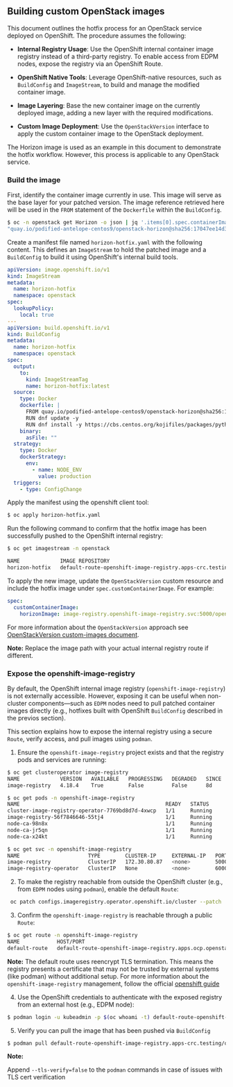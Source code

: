## Building custom OpenStack images


This document outlines the hotfix process for an OpenStack service deployed on
OpenShift. The procedure assumes the following:

* **Internal Registry Usage**: Use the OpenShift internal container image
  registry instead of a third-party registry. To enable access from EDPM nodes,
  expose the registry via an OpenShift Route.

* **OpenShift Native Tools**: Leverage OpenShift-native resources, such as
  `BuildConfig` and `ImageStream`, to build and manage the modified container
  image.

* **Image Layering**: Base the new container image on the currently deployed
  image, adding a new layer with the required modifications.

* **Custom Image Deployment**: Use the `OpenStackVersion` interface to apply
  the custom container image to the OpenStack deployment.

The Horizon image is used as an example in this document to demonstrate the
hotfix workflow. However, this process is applicable to any OpenStack service.

### Build the image

First, identify the container image currently in use. This image will serve as
the base layer for your patched version. The image reference retrieved here
will be used in the `FROM` statement of the `Dockerfile` within the `BuildConfig`.

```bash
$ oc -n openstack get Horizon -o json | jq '.items[0].spec.containerImage'
"quay.io/podified-antelope-centos9/openstack-horizon@sha256:17047ee14d355dfe02d86f09b52d254156b8a92b5cf8cd7c8d7b4b1579f3113b"
```

Create a manifest file named `horizon-hotfix.yaml` with the following content.
This defines an `ImageStream` to hold the patched image and a `BuildConfig` to
build it using OpenShift's internal build tools.

```yaml
apiVersion: image.openshift.io/v1
kind: ImageStream
metadata:
  name: horizon-hotfix
  namespace: openstack
spec:
  lookupPolicy:
    local: true
---
apiVersion: build.openshift.io/v1
kind: BuildConfig
metadata:
  name: horizon-hotfix
  namespace: openstack
spec:
  output:
    to:
      kind: ImageStreamTag
      name: horizon-hotfix:latest
  source:
    type: Docker
    dockerfile: |
      FROM quay.io/podified-antelope-centos9/openstack-horizon@sha256:17047ee14d355dfe02d86f09b52d254156b8a92b5cf8cd7c8d7b4b1579f3113b
      RUN dnf update -y
      RUN dnf install -y https://cbs.centos.org/kojifiles/packages/python-django-pyscss/2.0.3/1.el9s/noarch/python3-django-pyscss-2.0.3-1.el9s.noarch.rpm
    binary:
      asFile: ""
  strategy:
    type: Docker
    dockerStrategy:
      env:
        - name: NODE_ENV
          value: production
  triggers:
    - type: ConfigChange
```
Apply the manifest using the openshift client tool:

```bash
$ oc apply horizon-hotfix.yaml
```

Run the following command to confirm that the hotfix image has been
successfully pushed to the OpenShift internal registry:

```bash
$ oc get imagestream -n openstack

NAME             IMAGE REPOSITORY                                                                   TAGS     UPDATED
horizon-hotfix   default-route-openshift-image-registry.apps-crc.testing/openstack/horizon-hotfix   latest   26 seconds ago
```

To apply the new image, update the `OpenStackVersion` custom resource and
include the hotfix image under `spec.customContainerImage`. For example:

```yaml
spec:
  customContainerImage:
    horizonImage: image-registry.openshift-image-registry.svc:5000/openstack/horizon-hotfix:latest
```
For more information about the `OpenStackVersion` approach see [OpenStackVersion custom-images
document](version_updates.md#custom-images-for-other-openstack-services).

**Note:**
Replace the image path with your actual internal registry route if different.


### Expose the openshift-image-registry

By default, the OpenShift internal image registry (`openshift-image-registry`) is
not externally accessible. However, exposing it can be useful when non-cluster
components—such as `EDPM` nodes need to pull patched container images directly
(e.g., hotfixes built with OpenShift `BuildConfig` described in the previos
section).

This section explains how to expose the internal registry using a secure
`Route`, verify access, and pull images using `podman`.

1. Ensure the `openshift-image-registry` project exists and that the registry pods
and services are running:

```bash
$ oc get clusteroperator image-registry
NAME             VERSION   AVAILABLE   PROGRESSING   DEGRADED   SINCE   MESSAGE
image-registry   4.18.4    True        False         False      8d

$ oc get pods -n openshift-image-registry
NAME                                               READY   STATUS      RESTARTS   AGE
cluster-image-registry-operator-7769bd8d7d-4xwcp   1/1     Running     2          13h
image-registry-56f7846646-55tj4                    1/1     Running     0          11h
node-ca-98n8x                                      1/1     Running     1          12h
node-ca-jr5qn                                      1/1     Running     1          12h
node-ca-x24kt                                      1/1     Running     1          12h

$ oc get svc -n openshift-image-registry
NAME                      TYPE        CLUSTER-IP     EXTERNAL-IP   PORT(S)     AGE
image-registry            ClusterIP   172.30.80.87   <none>        5000/TCP    12h
image-registry-operator   ClusterIP   None           <none>        60000/TCP   13h
```

2. To make the registry reachable from outside the OpenShift cluster (e.g., from
   `EDPM` nodes using `podman`), enable the default `Route`:

```bash
 oc patch configs.imageregistry.operator.openshift.io/cluster --patch '{"spec":{"defaultRoute":true}}' --type=merge
```

3. Confirm the `openshift-image-registry` is reachable through a public `Route`:

```bash
$ oc get route -n openshift-image-registry
NAME            HOST/PORT                                                       PATH   SERVICES         PORT    TERMINATION   WILDCARD
default-route   default-route-openshift-image-registry.apps.ocp.openstack.lab          image-registry   <all>   reencrypt     None
```

**Note:**
The default route uses reencrypt TLS termination. This means the registry
presents a certificate that may not be trusted by external systems (like
podman) without additional setup.
For more information about the `openshift-image-registry` management, follow
the official [openshift
guide](https://docs.openshift.com/container-platform/4.16/registry/securing-exposing-registry.html)

4. Use the OpenShift credentials to authenticate with the exposed registry from
   an external host (e.g., EDPM node):

```bash
$ podman login -u kubeadmin -p $(oc whoami -t) default-route-openshift-image-registry.apps.ocp.openstack.lab
```

5. Verify you can pull the image that has been pushed via `BuildConfig`

```bash
$ podman pull default-route-openshift-image-registry.apps-crc.testing/openstack/horizon-hotfix
```

**Note:**

Append `--tls-verify=false` to the `podman` commands in case of issues with TLS cert verification
